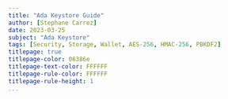 ```yaml
---
title: "Ada Keystore Guide"
author: [Stephane Carrez]
date: 2023-03-25
subject: "Ada Keystore"
tags: [Security, Storage, Wallet, AES-256, HMAC-256, PBKDF2]
titlepage: true
titlepage-color: 06386e
titlepage-text-color: FFFFFF
titlepage-rule-color: FFFFFF
titlepage-rule-height: 1
...
```

